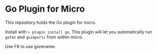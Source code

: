 # Go Plugin for Micro

This repository holds the Go plugin for micro.

Install with `> plugin install go`. This plugin will let you
automatically run `gofmt` and `goimports` from within micro.

Use F6 to use gorename.